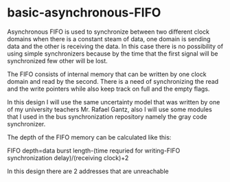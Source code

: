 # basic-asynchronous-FIFO
Asynchronous FIFO is used to synchronize between two different clock domains when there is a constant steam of data, one domain is sending data and the other is receiving the data. In this case there is no possibility of using simple synchronizers because by the time that the first signal will be synchronized few other will be lost.

The FIFO consists of internal memory that can be written by one clock domain and read by the second. There is a need of synchronizing the read and the write pointers while also keep track on full and the empty flags.

In this design I will use the same uncertainty model that was written by one of my university teachers Mr. Rafael Gantz, also I will use some modules that I used in the bus synchronization repository namely the gray code synchronizer.

The depth of the FIFO memory can be calculated like this:

FIFO depth=data burst length-(time requried for writing-FIFO synchronization delay)/(receiving clock)+2

In this design there are 2 addresses that are unreachable

